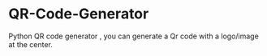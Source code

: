 # QR-Code-Generator
Python QR code generator , you can generate a Qr code with a logo/image at the center. 
